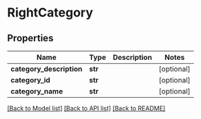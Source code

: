 # RightCategory

## Properties
Name | Type | Description | Notes
------------ | ------------- | ------------- | -------------
**category_description** | **str** |  | [optional] 
**category_id** | **str** |  | [optional] 
**category_name** | **str** |  | [optional] 

[[Back to Model list]](../README.md#documentation-for-models) [[Back to API list]](../README.md#documentation-for-api-endpoints) [[Back to README]](../README.md)


